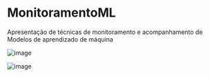 # MonitoramentoML
Apresentação de técnicas de monitoramento e acompanhamento de Modelos de aprendizado de máquina

![image](https://user-images.githubusercontent.com/14276167/177239892-26aa693a-f924-49c1-a8a4-27c5e2d00694.png)

![image](https://user-images.githubusercontent.com/14276167/177239956-b98fb1ea-e4dd-418a-b3ec-cb2b72886358.png)

